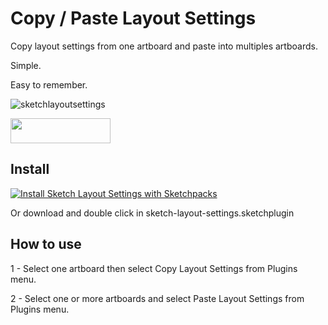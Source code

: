 # Copy / Paste Layout Settings
Copy layout settings from one artboard and paste into multiples artboards.

Simple.

Easy to remember.

![sketchlayoutsettings](https://raw.githubusercontent.com/FrancisVega/sketch-copy-paste-layout-settings/master/sketch-layout-settings.sketchplugin/Contents/Resources/sketch-layout--demo.gif)

<a href="http://bit.ly/SketchRunnerWebsite">
  <img width="160" height="40" src="http://sketchrunner.com/img/badge_blue.png" >
</a>

## Install
[![Install Sketch Layout Settings with Sketchpacks](http://sketchpacks-com.s3.amazonaws.com/assets/badges/sketchpacks-badge-install.png "Install Sketch Layout Settings with Sketchpacks")](https://sketchpacks.com/FrancisVega/sketch-copy-paste-layout-settings/install)

Or download and double click in sketch-layout-settings.sketchplugin

## How to use
1 - Select one artboard then select Copy Layout Settings from Plugins menu.

2 - Select one or more artboards and select Paste Layout Settings from Plugins menu.
